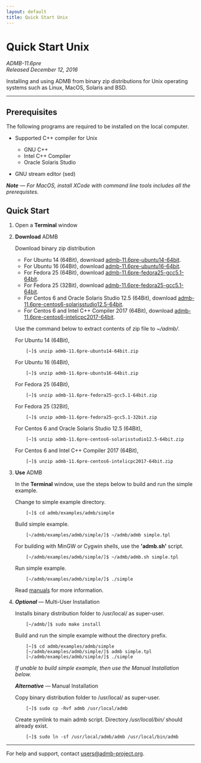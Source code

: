 ```yaml
---
layout: default
title: Quick Start Unix
---
```


Quick Start Unix
================

*ADMB-11.6pre*  
*Released December 12, 2016*  

Installing and using ADMB from binary zip distributions for Unix operating systems such as Linux, MacOS, Solaris and BSD.

---

Prerequisites
-------------

The following programs are required to be installed on the local computer.

* Supported C++ compiler for Unix

  * GNU C++
  * Intel C++ Compiler
  * Oracle Solaris Studio

* GNU stream editor (sed)

_**Note** &mdash; For MacOS, install XCode with command line tools includes all the prerequistes._

Quick Start
-----------

1. Open a **Terminal** window

2. **Download** ADMB

   Download binary zip distribution

   * For Ubuntu 14 (64Bit), download [admb-11.6pre-ubuntu14-64bit](https://github.com/admb-project/admb/releases/download/admb-11.6pre/admb-11.6pre-ubuntu14-64bit.zip).
   * For Ubuntu 16 (64Bit), download [admb-11.6pre-ubuntu16-64bit](https://github.com/admb-project/admb/releases/download/admb-11.6pre/admb-11.6pre-ubuntu16-64bit.zip).
   * For Fedora 25 (64Bit), download [admb-11.6pre-fedora25-gcc5.1-64bit](https://github.com/admb-project/admb/releases/download/admb-11.6pre/admb-11.6pre-fedora25-gcc5.1-64bit.zip).
   * For Fedora 25 (32Bit), download [admb-11.6pre-fedora25-gcc5.1-64bit](https://github.com/admb-project/admb/releases/download/admb-11.6pre/admb-11.6pre-fedora25-gcc5.1-32bit.zip).
   * For Centos 6 and Oracle Solaris Studio 12.5 (64Bit), download [admb-11.6pre-centos6-solarisstudio12.5-64bit](https://github.com/admb-project/admb/releases/download/admb-11.6pre/admb-11.6pre-centos6-solarisstudio12.5-64bit.zip).
   * For Centos 6 and Intel C++ Compiler 2017 (64Bit), download [admb-11.6pre-centos6-intelicpc2017-64bit](https://github.com/admb-project/admb/releases/download/admb-11.6pre/admb-11.6pre-centos6-intelicpc2017-64bit.zip).   

   Use the command below to extract contents of zip file to _~/admb/_. 

   For Ubuntu 14 (64Bit),

           [~]$ unzip admb-11.6pre-ubuntu14-64bit.zip

   For Ubuntu 16 (64Bit),

           [~]$ unzip admb-11.6pre-ubuntu16-64bit.zip

   For Fedora 25 (64Bit),

           [~]$ unzip admb-11.6pre-fedora25-gcc5.1-64bit.zip

   For Fedora 25 (32Bit),

           [~]$ unzip admb-11.6pre-fedora25-gcc5.1-32bit.zip

   For Centos 6 and Oracle Solaris Studio 12.5 (64Bit),

           [~]$ unzip admb-11.6pre-centos6-solarisstudio12.5-64bit.zip

   For Centos 6 and Intel C++ Compiler 2017 (64Bit),

           [~]$ unzip admb-11.6pre-centos6-intelicpc2017-64bit.zip

3. **Use** ADMB

   In the **Terminal** window, use the steps below to build and run the simple example.

   Change to simple example directory.       

           [~]$ cd admb/examples/admb/simple

   Build simple example.

           [~/admb/examples/admb/simple/]$ ~/admb/admb simple.tpl

   For building with MinGW or Cygwin shells, use the **'admb.sh'** script.

           [~/admb/examples/admb/simple/]$ ~/admb/admb.sh simple.tpl

   Run simple example.

           [~/admb/examples/admb/simple/]$ ./simple

   Read [manuals](https://github.com/admb-project/admb/releases/tag/admb-11.6pre/) for more information.

4. _**Optional**_ &mdash; Multi-User Installation    

   Installs binary distribution folder to /usr/local/ as super-user.

           [~/admb/]$ sudo make install

   Build and run the simple example without the directory prefix.

           [~]$ cd admb/examples/admb/simple
           [~/admb/examples/admb/simple/]$ admb simple.tpl
           [~/admb/examples/admb/simple/]$ ./simple

   _If unable to build simple example, then use the Manual Installation below._

   _**Alternative**_ &mdash; Manual Installation    

   Copy binary distribution folder to /usr/local/ as super-user.

           [~]$ sudo cp -Rvf admb /usr/local/admb

   Create symlink to main admb script.  Directory _/usr/local/bin/_ should already exist.

           [~]$ sudo ln -sf /usr/local/admb/admb /usr/local/bin/admb

--------------------------------------------------------------------------------
For help and support, contact <users@admb-project.org>.

